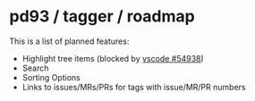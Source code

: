 # pd93 / tagger / roadmap

This is a list of planned features:

- Highlight tree items (blocked by [vscode #54938](https://github.com/Microsoft/vscode/issues/54938))
- Search
- Sorting Options
- Links to issues/MRs/PRs for tags with issue/MR/PR numbers